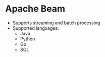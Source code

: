 # Apache Beam
* Supports streaming and batch processing
* Supported languages:
    * Java
    * Python
    * Go
    * SQL
